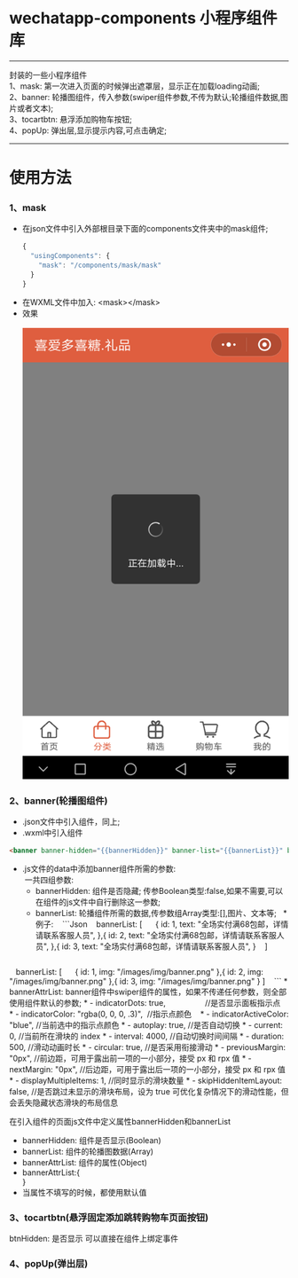 # wechatapp-components 小程序组件库

********
封装的一些小程序组件<br>
1、mask: 第一次进入页面的时候弹出遮罩层，显示正在加载loading动画;<br>
2、banner: 轮播图组件，传入参数(swiper组件参数,不传为默认;轮播组件数据,图片或者文本);<br>
3、tocartbtn: 悬浮添加购物车按钮;<br>
4、popUp: 弹出层,显示提示内容,可点击确定;
********

# 使用方法
### 1、mask<br>
* 在json文件中引入外部根目录下面的components文件夹中的mask组件;<br>
  ```Javascript
  {
    "usingComponents": {
      "mask": "/components/mask/mask"
    }
  }
  ```
* 在WXML文件中加入: \<mask>\</mask>
* 效果<br>
  ![mask](https://github.com/FM2018/wechatapp-components/raw/master/img/mask.png)

### 2、banner(轮播图组件)
* .json文件中引入组件，同上;
* .wxml中引入组件<br>
```Html
<banner banner-hidden="{{bannerHidden}}" banner-list="{{bannerList}}" banner-attr-list="{{bannerAttrList}}" vertical="{{vertical}}"></banner>
```
* .js文件的data中添加banner组件所需的参数: <br>
  一共四组参数: <br>
	* bannerHidden: 组件是否隐藏; 传参Boolean类型:false,如果不需要,可以在组件的js文件中自行删除这一参数;
 	* bannerList: 轮播组件所需的数据,传参数组Array类型:[],图片、文本等;
  	* 例子: 
    ```Json
    bannerList: [
      {
        id: 1,
        text: "全场实付满68包邮，详情请联系客服人员",
      },{
        id: 2,
        text: "全场实付满68包邮，详情请联系客服人员",
      },{
        id: 3,
        text: "全场实付满68包邮，详情请联系客服人员",
      }
    ]
    ```Json
    bannerList: [
      {
        id: 1,
        img: "/images/img/banner.png" 
      },{
        id: 2,
        img: "/images/img/banner.png"
      },{
        id: 3,
        img: "/images/img/banner.png"
      }
    ]
    ```
	* bannerAttrList: banner组件中swiper组件的属性，如果不传递任何参数，则全部使用组件默认的参数;
  	* - indicatorDots: true,                  //是否显示面板指示点
  	* - indicatorColor: "rgba(0, 0, 0, .3)",  //指示点颜色 
  	* - indicatorActiveColor: "blue",         //当前选中的指示点颜色
  	* - autoplay: true,                       //是否自动切换
  	* - current: 0,                           //当前所在滑块的 index
  	* - interval: 4000,                       //自动切换时间间隔
  	* - duration: 500,                        //滑动动画时长
  	* - circular: true,                       //是否采用衔接滑动
		* - previousMargin: "0px",                //前边距，可用于露出前一项的一小部分，接受 px 和 rpx 值
  	* - nextMargin: "0px",                    //后边距，可用于露出后一项的一小部分，接受 px 和 rpx 值
  	* - displayMultipleItems: 1,              //同时显示的滑块数量
  	* - skipHiddenItemLayout: false,          //是否跳过未显示的滑块布局，设为 true 可优化复杂情况下的滑动性能，但会丢失隐藏状态滑块的布局信息
  

在引入组件的页面js文件中定义属性bannerHidden和bannerList
- bannerHidden: 组件是否显示(Boolean)
- bannerList: 组件的轮播图数据(Array)
- bannerAttrList: 组件的属性(Object)
- bannerAttrList:{
    
  }
- 当属性不填写的时候，都使用默认值

### 3、tocartbtn(悬浮固定添加跳转购物车页面按钮)
<tocartbtn btn-hidden="{{btnHidden}}" bindtap=""><tocartbtn>
btnHidden: 是否显示
可以直接在组件上绑定事件
  
### 4、popUp(弹出层)

  
